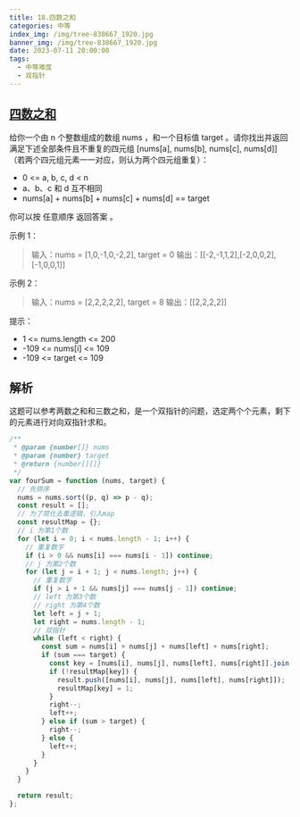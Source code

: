 ```yaml
---
title: 18.四数之和
categories: 中等
index_img: /img/tree-838667_1920.jpg
banner_img: /img/tree-838667_1920.jpg
date: 2023-07-11 20:00:00
tags:
  - 中等难度
  - 双指针
---
```


## [四数之和](https://leetcode.cn/problems/4sum/description/)

给你一个由 n 个整数组成的数组 nums ，和一个目标值 target 。请你找出并返回满足下述全部条件且不重复的四元组 [nums[a], nums[b], nums[c], nums[d]] （若两个四元组元素一一对应，则认为两个四元组重复）：

- 0 <= a, b, c, d < n
- a、b、c 和 d 互不相同
- nums[a] + nums[b] + nums[c] + nums[d] == target

你可以按 任意顺序 返回答案 。

<!-- more -->

示例 1：

> 输入：nums = [1,0,-1,0,-2,2], target = 0
> 输出：[[-2,-1,1,2],[-2,0,0,2],[-1,0,0,1]]

示例 2：

> 输入：nums = [2,2,2,2,2], target = 8
> 输出：[[2,2,2,2]]

提示：

- 1 <= nums.length <= 200
- -109 <= nums[i] <= 109
- -109 <= target <= 109

## 解析

这题可以参考两数之和和三数之和，是一个双指针的问题，选定两个个元素，剩下的元素进行对向双指针求和。

```javascript
/**
 * @param {number[]} nums
 * @param {number} target
 * @return {number[][]}
 */
var fourSum = function (nums, target) {
  // 先排序
  nums = nums.sort((p, q) => p - q);
  const result = [];
  // 为了简化去重逻辑，引入map
  const resultMap = {};
  // i 为第1个数
  for (let i = 0; i < nums.length - 1; i++) {
    // 重复数字
    if (i > 0 && nums[i] === nums[i - 1]) continue;
    // j 为第2个数
    for (let j = i + 1; j < nums.length; j++) {
      // 重复数字
      if (j > i + 1 && nums[j] === nums[j - 1]) continue;
      // left 为第3个数
      // right 为第4个数
      let left = j + 1;
      let right = nums.length - 1;
      // 双指针
      while (left < right) {
        const sum = nums[i] + nums[j] + nums[left] + nums[right];
        if (sum === target) {
          const key = [nums[i], nums[j], nums[left], nums[right]].join("");
          if (!resultMap[key]) {
            result.push([nums[i], nums[j], nums[left], nums[right]]);
            resultMap[key] = 1;
          }
          right--;
          left++;
        } else if (sum > target) {
          right--;
        } else {
          left++;
        }
      }
    }
  }

  return result;
};
```
